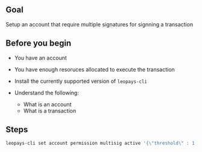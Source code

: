 ## Goal

Setup an account that require multiple signatures for signning a transaction

## Before you begin

* You have an account

* You have enough resoruces allocated to execute the transaction

* Install the currently supported version of `leopays-cli`

* Understand the following:
  * What is an account
  * What is a transaction


## Steps

```sh
leopays-cli set account permission multisig active '{\"threshold\" : 1, \"accounts\" :[{\"permission\":{\"actor\":\"lpc\",\"permission\":\"active\"},\"weight\":1},{\"permission\":{\"actor\":\"customera\",\"permission\":\"active\"},\"weight\":1}]}' owner -p multisig@owner"
```